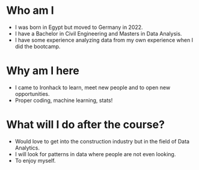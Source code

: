 
# Who am I

* I was born in Egypt but moved to Germany in 2022.
* I have a Bachelor in Civil Engineering and Masters in Data Analysis.
* I have some experience analyzing data from my own experience when I did the bootcamp.

# Why am I here

* I came to Ironhack to learn, meet new people and to open new opportunities.
* Proper coding, machine learning, stats!

# What will I do after the course?

* Would love to get into the construction industry but in the field of Data Analytics.
* I will look for patterns in data where people are not even looking.
* To enjoy myself.
